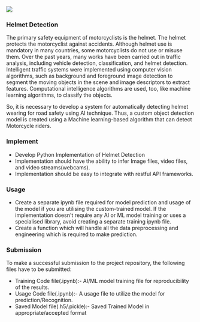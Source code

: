 <img src="https://securaworld.com/wp-content/uploads/2018/11/solution11-1.jpg ">

### Helmet Detection

The primary safety equipment of motorcyclists is the helmet. The helmet protects the motorcyclist against accidents. Although helmet use is mandatory in many countries, some motorcyclists do not use or misuse them. Over the past years, many works have been carried out in traffic analysis, including vehicle detection, classification, and helmet detection. Intelligent traffic systems were implemented using computer vision algorithms, such as background and foreground image detection to segment the moving objects in the scene and image descriptors to extract features. Computational intelligence algorithms are used, too, like machine learning algorithms, to classify the objects. 


So, it is necessary to develop a system for automatically detecting helmet wearing for road safety using AI technique. Thus, a custom object detection model is created using a Machine learning-based algorithm that can detect Motorcycle riders.

### Implement

* Develop Python Implementation of Helmet Detection
* Implementation should have the ability to infer Image files, video files, and video streams(webcams).
* Implementation should be easy to integrate with restful API frameworks.


### Usage

* Create a separate ipynb file required for model prediction and usage of the model if you are utilising the custom-trained model. If the implementation doesn't require any AI or ML model training or uses a specialised library, avoid creating a separate training ipynb file.
* Create a function which will handle all the data preprocessing and engineering which is required to make prediction.

### Submission

To make a successful submission to the project repository, the following files have to be submitted:

* Training Code file(.ipynb):- AI/ML model training file for reproducibility of the results.
* Usage Code file(.ipynb):- A usage file to utilize the model for prediction/Recognition.
* Saved Model file(.h5/.pickle):- Saved Trained Model in appropriate/accepted format